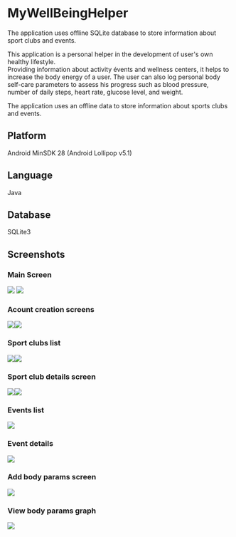 # MyWellBeingHelper

The application uses offline SQLite database to store information about sport clubs and events.

This application is a personal helper in the development of user's own healthy lifestyle.\
Providing information about activity évents and wellness centers, it helps to increase the body energy of a user. The user can also log personal body self-care parameters to assess his progress such as blood pressure, number of daily steps, heart rate, glucose level, and weight.

The application uses an offline data to store information about sports clubs and events.

## Platform
Android MinSDK 28 (Android Lollipop v5.1)

## Language
Java

## Database 
SQLite3

## Screenshots

### Main Screen
![](graphics/images/splash_screen.png) ![](graphics/images/main_menu_screen.png)

### Acount creation screens
![](graphics/images/create_account_screen.png)![](graphics/images/activation_code_screen.png)

### Sport clubs list
![](graphics/images/clubs_list.png)![](graphics/images/clubs_search_filter.png)

### Sport club details screen
![](graphics/images/club_details.png)![](graphics/images/club_details2.png)

### Events list
![](graphics/images/events_list.png)

### Event details
![](graphics/images/event_details.png)

### Add body params screen
![](graphics/images/personal_add_param.png)

### View body params graph
![](graphics/images/personal_graph.png)

